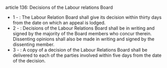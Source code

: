 article 136: Decisions of the Labour relations Board

<ul>
			<li>1 - : The Labour Relation Board shall give its decision within thirty days from the date on which an appeal is lodged.<ul>
			</ul></li>			<li>2 - : Decisions of the Labour Relations Board shall be in writing and signed by the majority of the Board members who concur therein. Dissenting opinions shall also be made in writing and signed by the dissenting member.<ul>
			</ul></li>			<li>3 - : A copy of a decision of the Labour Relations Board shall be delivered to each of the parties involved within five days from the date of the decision.<ul>
			</ul></li></ul>